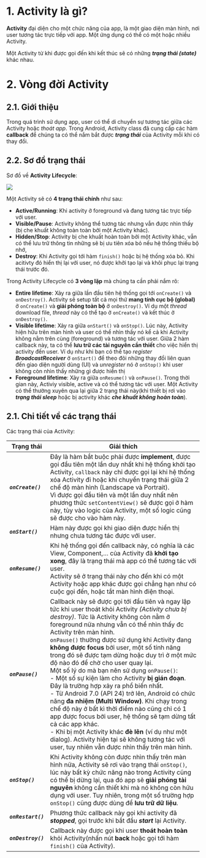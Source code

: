 # 1. Activity là gì?

**Activity** đại diện cho một chức năng của app, là một giao diện màn hình, nơi user tương tác trực tiếp với app. Một ứng dụng có thể có một hoặc nhiều Activity.

Một Activity từ khi được gọi đến khi kết thúc sẽ có những ***trạng thái (state)*** khác nhau.

# 2. Vòng đời Activity

## 2.1. Giới thiệu

Trong quá trình sử dụng app, user có thể di chuyển sự tương tác giữa các Activity hoặc *thoát app*. Trong Android, Activity class đã cung cấp các hàm **callback** để chúng ta có thể nắm bắt được ***trạng thái*** của Activity mỗi khi có thay đổi.

## 2.2. Sơ đồ trạng thái

Sơ đồ về **Activity Lifecycle**:

![](https://i.imgur.com/GPQOAUX.png)

Một Activity sẽ có **4 trạng thái chính** như sau:

- **Active/Running**: Khi activity ở foreground và đang tương tác trực tiếp với user.
- **Visible/Pause**: Activity không thể tương tác nhưng vẫn được nhìn thấy (bị che khuất không toàn toàn bởi một Activity khác).
- **Hidden/Stop**: Activity bị che khuất hoàn toàn bởi một Activity khác, vẫn có thể lưu trữ thông tin những sẽ bị ưu tiên xóa bỏ nếu hệ thống thiếu bộ nhớ,
- **Destroy**: Khi Activity gọi tới hàm `finish()` hoặc bị hệ thống xóa bỏ. Khi acitivty đó hiển thị lại với user, nó được khởi tạo lại và khôi phục lại trạng thái trước đó.

Trong Activity Lifecycle có **3 vòng lặp** mà chúng ta cần phải nắm rõ:

- **Entire lifetime**: Xảy ra giữa lần đầu tiên hệ thống gọi tới `onCreate()` và `onDestroy()`. Activity sẽ setup tất cả mọi thứ **mang tính cục bộ (global)** ở `onCreate()` và **giải phóng toàn bộ** ở `onDestroy()`. Ví dụ một *thread* download file, *thread* này có thể tạo ở `onCreate()` và kết thúc ở `onDestroy()`.
- **Visible lifetime**: Xảy ra giữa `onStart()` và `onStop()`. Lúc này, Activity hiện hữu trên màn hình và user có thể nhìn thấy nó kể cả khi Activity không nằm trên cùng (foreground) và tương tác với user. Giữa 2 hàm callback này, ta có thể **lưu trữ các tài nguyên cần thiết** cho việc hiển thị activity đến user. Ví dụ như khi bạn có thể tạo *register* ***BroadcastReceiver*** ở `onStart()` để theo đõi những thay đổi liên quan đến giao diện người dùng (UI) và *unregister* nó ở `onStop()` khi user không còn nhìn thấy những gì được hiển thị
- **Foreground lifetime**: Xảy ra giữa `onResume()` và `onPause()`. Trong thời gian này, Activiy visible, active và có thể tương tác với user. Một Activity có thể thường xuyên qua lại giữa 2 trạng thái này(khi thiết bị rơi vào ***trạng thái sleep*** hoặc bị activity khác ***che khuất không hoàn toàn***).

## 2.1. Chi tiết về các trạng thái

Các trạng thái của Activity:

|Trạng thái|Giải thích|
|--|--|
|***`onCreate()`***|Đây là hàm bắt buộc phải được **implement**, được gọi đầu tiên một lần duy nhất khi hệ thống khởi tạo Activity, `callback` này chỉ được gọi lại khi hệ thống xóa Activity đi hoặc khi chuyển trạng thái giữa 2 chế độ màn hình (Landscape và Portrait). <br> Vì được gọi đầu tiên và một lần duy nhất nên phương thức `setContentView()` sẽ được gọi ở hàm này, tùy vào logic của Activity, một số logic cũng sẽ được cho vào hàm này.|
|***`onStart()`***|Hàm này được gọi khi giao diện được hiển thị nhưng chưa tương tác được với user.|
|***`onResume()`***|Khi hệ thống gọi đến callback này, có nghĩa là các View, Component,… của Activity đã **khởi tạo xong**, đây là trạng thái mà app có thể tương tác với user.<br>Activity sẽ ở trạng thái này cho đến khi có một Activity hoặc app khác được gọi chẳng hạn như có cuộc gọi đến, hoặc tắt màn hình điện thoại.|
|***`onPause()`***|Callback này sẽ được gọi tới đầu tiên và ngay lập tức khi user thoát khỏi Activity *(Activity chưa bị destroy)*. Tức là Activity không còn nằm ở foreground nữa nhưng vẫn có thể nhìn thấy đc Activity trên màn hình.<br>`onPause()` thường được sử dụng khi Activity đang **không được focus** bởi user, một số tính năng trong đó sẽ được tạm dừng hoặc duy trì ở một mức độ nào đó để chờ cho user quay lại.<br>Một số lý do mà bạn nên sử dụng `onPause()`:<br>-  Một số sự kiện làm cho Activity **bị gián đoạn**. Đây là trường hợp xảy ra phổ biến nhất.<br>- Từ Android 7.0 (API 24) trở lên, Android có chức năng **đa nhiệm (Multi Window)**. Khi chạy trong chế độ này ở bất kì thời điểm nào cũng chỉ có 1 app được focus bởi user, hệ thống sẽ tạm dừng tất cả các app khác.<br>- Khi bị một Activity khác **đè lên** (ví dụ như một dialog). Activity hiện tại sẽ không tương tác với user, tuy nhiên vẫn được nhìn thấy trên màn hình.|
|***`onStop()`***|Khi Activity không còn được nhìn thấy trên màn hình nữa, Activity sẽ rơi vào trạng thái `onStop()`, lúc này bất kỳ chức năng nào trong Activity cũng có thể bị dừng lại, qua đó app sẽ **giải phóng tài nguyên** không cần thiết khi mà nó không còn hữu dụng với user. Tuy nhiên, trong một số trường hợp `onStop()` cũng được dùng để **lưu trữ dữ liệu**.|
|***`onRestart()`***|Phương thức callback này gọi khi activity đã ***stopped***, gọi trước khi bắt đầu ***start*** lại Activity.|
|***`onDestroy()`***|Callback này được gọi khi user **thoát hoàn toàn** khỏi Activity(nhấn nút **back** hoặc gọi tới hàm `finish()` của Activity).|